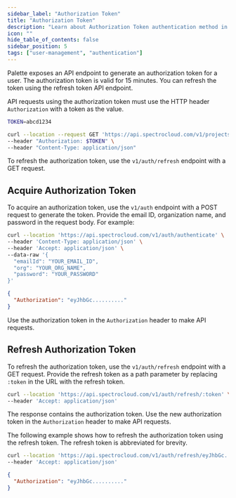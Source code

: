 ```yaml
---
sidebar_label: "Authorization Token"
title: "Authorization Token"
description: "Learn about Authorization Token authentication method in Palette."
icon: ""
hide_table_of_contents: false
sidebar_position: 5
tags: ["user-management", "authentication"]
---
```


Palette exposes an API endpoint to generate an authorization token for a user. The authorization token is valid for 15
minutes. You can refresh the token using the refresh token API endpoint.

API requests using the authorization token must use the HTTP header `Authorization` with a token as the value.

```bash
TOKEN=abcd1234
```

```bash
curl --location --request GET 'https://api.spectrocloud.com/v1/projects/alerts' \
--header "Authorization: $TOKEN" \
--header "Content-Type: application/json"
```

To refresh the authorization token, use the `v1/auth/refresh` endpoint with a GET request.

## Acquire Authorization Token

To acquire an authorization token, use the `v1/auth` endpoint with a POST request to generate the token. Provide the
email ID, organization name, and password in the request body. For example:

```bash
curl --location 'https://api.spectrocloud.com/v1/auth/authenticate' \
--header 'Content-Type: application/json' \
--header 'Accept: application/json' \
--data-raw '{
  "emailId": "YOUR_EMAIL_ID",
  "org": "YOUR_ORG_NAME",
  "password": "YOUR_PASSWORD"
}'
```

```json hideClipboard
{
  "Authorization": "eyJhbGc.........."
}
```

Use the authorization token in the `Authorization` header to make API requests.

## Refresh Authorization Token

To refresh the authorization token, use the `v1/auth/refresh` endpoint with a GET request. Provide the refresh token as
a path parameter by replacing `:token` in the URL with the refresh token.

```bash
curl --location 'https://api.spectrocloud.com/v1/auth/refresh/:token' \
--header 'Accept: application/json'
```

The response contains the authorization token. Use the new authorization token in the `Authorization` header to make API
requests.

The following example shows how to refresh the authorization token using the refresh token. The refresh token is
abbreviated for brevity.

```bash hideClipboard
curl --location 'https://api.spectrocloud.com/v1/auth/refresh/eyJhbGc..........' \
--header 'Accept: application/json'
```

```json hideClipboard
{
  "Authorization": "eyJhbGc.........."
}
```

